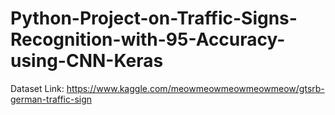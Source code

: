 # Python-Project-on-Traffic-Signs-Recognition-with-95-Accuracy-using-CNN-Keras

Dataset Link: https://www.kaggle.com/meowmeowmeowmeowmeow/gtsrb-german-traffic-sign
